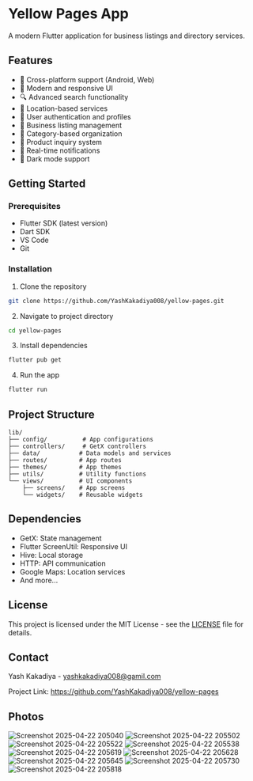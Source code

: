 # Yellow Pages App

A modern Flutter application for business listings and directory services.

## Features

- 📱 Cross-platform support (Android, Web)
- 🎨 Modern and responsive UI
- 🔍 Advanced search functionality
- 📍 Location-based services
- 👤 User authentication and profiles
- 📝 Business listing management
- 💼 Category-based organization
- 💬 Product inquiry system
- 🔔 Real-time notifications
- 🌙 Dark mode support

## Getting Started

### Prerequisites

- Flutter SDK (latest version)
- Dart SDK
- VS Code
- Git

### Installation

1. Clone the repository
```bash
git clone https://github.com/YashKakadiya008/yellow-pages.git
```

2. Navigate to project directory
```bash
cd yellow-pages
```

3. Install dependencies
```bash
flutter pub get
```

4. Run the app
```bash
flutter run
```

## Project Structure

```
lib/
├── config/          # App configurations
├── controllers/     # GetX controllers
├── data/           # Data models and services
├── routes/         # App routes
├── themes/         # App themes
├── utils/          # Utility functions
└── views/          # UI components
    ├── screens/    # App screens
    └── widgets/    # Reusable widgets
```

## Dependencies

- GetX: State management
- Flutter ScreenUtil: Responsive UI
- Hive: Local storage
- HTTP: API communication
- Google Maps: Location services
- And more...

## License

This project is licensed under the MIT License - see the [LICENSE](LICENSE) file for details.

## Contact

Yash Kakadiya - yashkakadiya008@gamil.com

Project Link: https://github.com/YashKakadiya008/yellow-pages

## Photos
![Screenshot 2025-04-22 205040](https://github.com/user-attachments/assets/0b3a0f4c-242a-4aea-a3f7-f0e7ab781f76) 
![Screenshot 2025-04-22 205502](https://github.com/user-attachments/assets/20073532-2217-4e61-95a5-3841c2ee1243)
![Screenshot 2025-04-22 205522](https://github.com/user-attachments/assets/a0d0e035-ea00-457e-a9db-274216f44585)
![Screenshot 2025-04-22 205538](https://github.com/user-attachments/assets/ab351a78-8128-4e06-9853-221caeb3f74b)
![Screenshot 2025-04-22 205619](https://github.com/user-attachments/assets/fd8fcc30-b775-44fd-9c6e-565b1b296459)
![Screenshot 2025-04-22 205628](https://github.com/user-attachments/assets/ad616cda-cc87-474e-a7a0-d451ae9cd325)
![Screenshot 2025-04-22 205645](https://github.com/user-attachments/assets/bc78a564-07d2-4f3e-a751-8c089b1deb19)
![Screenshot 2025-04-22 205730](https://github.com/user-attachments/assets/186c0a55-8821-4643-a9d5-97520786c1c9)
![Screenshot 2025-04-22 205818](https://github.com/user-attachments/assets/c23a4edd-4215-49e3-990f-f502cea33676)
